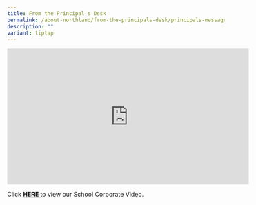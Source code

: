 ```yaml
---
title: From the Principal's Desk
permalink: /about-northland/from-the-principals-desk/principals-message-video/
description: ""
variant: tiptap
---
```

<div class="iframe-wrapper">
<iframe height="315" width="560" allowfullscreen="true" frameborder="0" src="https://www.youtube.com/embed/n1vqCJpyyQA?si=m2kv_jHDQLO5cRet"></iframe>
</div>
<p>Click&nbsp;<strong><a href="/about-northland/school-corporate-video-2022" rel="noopener noreferrer nofollow" target=""><u>HERE</u>&nbsp;</a></strong>to
view our School Corporate Video.&nbsp;</p>